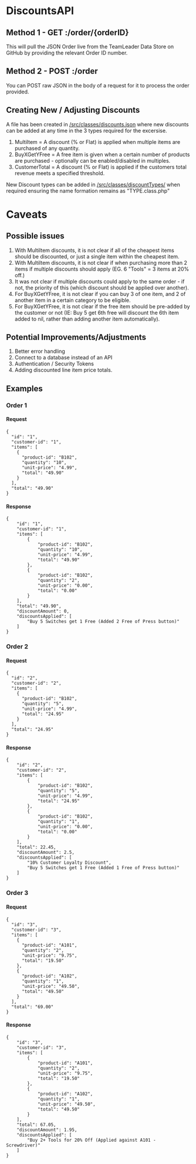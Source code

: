# DiscountsAPI

## Method 1 - GET :/order/{orderID}

This will pull the JSON Order live from the TeamLeader Data Store on GitHub by providing the relevant Order ID number. 

## Method 2 - POST :/order

You can POST raw JSON in the body of a request for it to process the order provided.

## Creating New / Adjusting Discounts

A file has been created in [/src/classes/discounts.json](/src/classes/discounts.json) where new discounts can be added at any time in the 3 types required for the excersise. 

1. MultiItem = A discount (% or Flat) is applied when multiple items are purchased of any quantity.
2. BuyXGetYFree = A free item is given when a certain number of products are purchased - optionally can be enabled/disabled in multiples.
3. CustomerTotal = A discount (% or Flat) is applied if the customers total revenue meets a specified threshold. 

New Discount types can be added in [/src/classes/discountTypes/](/src/classes/discountTypes/) when required ensuring the name formation remains as "TYPE.class.php"

# Caveats

## Possible issues

1. With MultiItem discounts, it is not clear if all of the cheapest items should be discounted, or just a single item within the cheapest item.
2. With MultiItem discounts, it is not clear if when purchasing more than 2 items if multiple discounts should apply (EG. 6 "Tools" = 3 items at 20% off.)
3. It was not clear if multiple discounts could apply to the same order - if not, the priority of this (which discount should be applied over another).
4. For BuyXGetYFree, it is not clear if you can buy 3 of one item, and 2 of another item in a certain category to be eligible.
5. For BuyXGetYFree, it is not clear if the free item should be pre-added by the customer or not (IE: Buy 5 get 6th free will discount the 6th item added to nil, rather than adding another item automatically).

## Potential Improvements/Adjustments

1. Better error handling
2. Connect to a database instead of an API
3. Authentication / Security Tokens
4. Adding discounted line item price totals.

## Examples
### Order 1
#### Request 
```
{
  "id": "1",
  "customer-id": "1",
  "items": [
    {
      "product-id": "B102",
      "quantity": "10",
      "unit-price": "4.99",
      "total": "49.90"
    }
  ],
  "total": "49.90"
}
```
#### Response
```
{
    "id": "1",
    "customer-id": "1",
    "items": [
        {
            "product-id": "B102",
            "quantity": "10",
            "unit-price": "4.99",
            "total": "49.90"
        },
        {
            "product-id": "B102",
            "quantity": "2",
            "unit-price": "0.00",
            "total": "0.00"
        }
    ],
    "total": "49.90",
    "discountAmount": 0,
    "discountsApplied": [
        "Buy 5 Switches get 1 Free (Added 2 Free of Press button)"
    ]
}
```

### Order 2
#### Request
```
{
  "id": "2",
  "customer-id": "2",
  "items": [
    {
      "product-id": "B102",
      "quantity": "5",
      "unit-price": "4.99",
      "total": "24.95"
    }
  ],
  "total": "24.95"
}
```
#### Response
```
{
    "id": "2",
    "customer-id": "2",
    "items": [
        {
            "product-id": "B102",
            "quantity": "5",
            "unit-price": "4.99",
            "total": "24.95"
        },
        {
            "product-id": "B102",
            "quantity": "1",
            "unit-price": "0.00",
            "total": "0.00"
        }
    ],
    "total": 22.45,
    "discountAmount": 2.5,
    "discountsApplied": [
        "10% Customer Loyalty Discount",
        "Buy 5 Switches get 1 Free (Added 1 Free of Press button)"
    ]
}
```
### Order 3
#### Request
```
{
  "id": "3",
  "customer-id": "3",
  "items": [
    {
      "product-id": "A101",
      "quantity": "2",
      "unit-price": "9.75",
      "total": "19.50"
    },
    {
      "product-id": "A102",
      "quantity": "1",
      "unit-price": "49.50",
      "total": "49.50"
    }
  ],
  "total": "69.00"
}
```
#### Response
```
{
    "id": "3",
    "customer-id": "3",
    "items": [
        {
            "product-id": "A101",
            "quantity": "2",
            "unit-price": "9.75",
            "total": "19.50"
        },
        {
            "product-id": "A102",
            "quantity": "1",
            "unit-price": "49.50",
            "total": "49.50"
        }
    ],
    "total": 67.05,
    "discountAmount": 1.95,
    "discountsApplied": [
        "Buy 2+ Tools for 20% Off (Applied against A101 - Screwdriver)"
    ]
}
```
